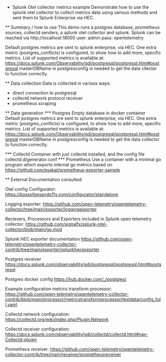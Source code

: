 
* Splunk Otel collector metrics example
Demonstrate how to use the splunk otel collector to collect metrics data using various methods and sent them to Splunk Enterprise via HEC.

** Summary / how to use
This demo runs a postgres database, prometheus sources, collectd senders, a splunk otel collector and splunk.
Splunk can be reached via http://localhost:18000 user: admin pass: opentelemetry

Default postgres metrics are sent to splunk enterprise, via HEC.
One extra metric (postgres_conflicts) is configured, to show how to add more, specific metrics.
List of supported metrics is available at: https://docs.splunk.com/Observability/gdi/postgresql/postgresql.html#postgresql
masterDBName in postgresconfig is needed to get the data cllector to function correctly.


** Data collection
Data is collected in various ways:
- direct connection to postgresql
- collectd network protocol receiver
- prometheus scraping

** Data generation
*** Postgres
Empty database in docker container
Default postgres metrics are sent to splunk enterprise, via HEC.
One extra metric (postgres_conflicts) is configured, to show how to add more, specific metrics.
List of supported metrics is available at: https://docs.splunk.com/Observability/gdi/postgresql/postgresql.html#postgresql
masterDBName in postgresconfig is needed to get the data collector to function correctly.

*** Collectd
Container with just collectd installed, and the config file collectd.d/generator.conf
*** Prometheus
Use a container with a minimal go program which exports internal go metrics based on https://github.com/esakat/prometheus-exporter-sample

** External Documentation consulted:

Otel config Configurator:
https://bossofopsando11y.com/configurator/standalone

Logging exporter:
https://github.com/open-telemetry/opentelemetry-collector/tree/main/exporter/loggingexporter

Recievers, Processors and Exporters included in Splunk open telemetry collector:
https://github.com/signalfx/splunk-otel-collector/blob/main/go.mod

Splunk HEC exporter documentation
https://github.com/open-telemetry/opentelemetry-collector-contrib/tree/main/exporter/splunkhecexporter

Postgres receiver
https://docs.splunk.com/observability/gdi/postgresql/postgresql.html#postgresql

Postgres docker config
https://hub.docker.com/_/postgres/

Example configuration metrics transform processor:
https://github.com/open-telemetry/opentelemetry-collector-contrib/blob/main/processor/metricstransformprocessor/testdata/config_full.yaml

Collectd network configuration:
https://collectd.org/wiki/index.php/Plugin:Network

Collectd receiver configuration:
https://docs.splunk.com/observability/gdi/collectd/collectd.html#nav-Collectd-plugin

Prometheus receiver:
https://github.com/open-telemetry/opentelemetry-collector-contrib/tree/main/receiver/prometheusreceiver